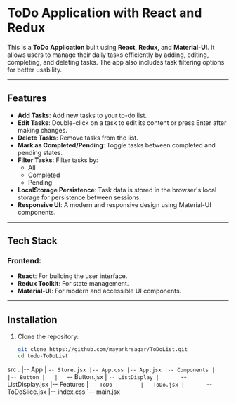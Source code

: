 # ToDo Application with React and Redux

This is a **ToDo Application** built using **React**, **Redux**, and **Material-UI**. It allows users to manage their daily tasks efficiently by adding, editing, completing, and deleting tasks. The app also includes task filtering options for better usability.

---

## Features

- **Add Tasks**: Add new tasks to your to-do list.
- **Edit Tasks**: Double-click on a task to edit its content or press Enter after making changes.
- **Delete Tasks**: Remove tasks from the list.
- **Mark as Completed/Pending**: Toggle tasks between completed and pending states.
- **Filter Tasks**: Filter tasks by:
  - All
  - Completed
  - Pending
- **LocalStorage Persistence**: Task data is stored in the browser's local storage for persistence between sessions.
- **Responsive UI**: A modern and responsive design using Material-UI components.

---

## Tech Stack

### Frontend:
- **React**: For building the user interface.
- **Redux Toolkit**: For state management.
- **Material-UI**: For modern and accessible UI components.

---

## Installation

1. Clone the repository:

   ```bash
   git clone https://github.com/mayankrsagar/ToDoList.git
   cd todo-ToDoList

src
.
|-- App
|   `-- Store.jsx
|-- App.css
|-- App.jsx
|-- Components
|   |-- Button
|   |   `-- Button.jsx
|   `-- ListDisplay
|       `-- ListDisplay.jsx
|-- Features
|   `-- ToDo
|       |-- ToDo.jsx
|       `-- ToDoSlice.jsx
|-- index.css
`-- main.jsx
